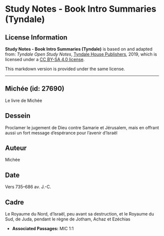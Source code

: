 # Study Notes - Book Intro Summaries (Tyndale)

## License Information

**Study Notes - Book Intro Summaries (Tyndale)** is based on and adapted from: _Tyndale Open Study Notes_, [Tyndale House Publishers](https://tyndaleopenresources.com/), 2019, which is licensed under a [CC BY-SA 4.0 license](https://creativecommons.org/licenses/by-sa/4.0/legalcode.en).

This markdown version is provided under the same license.



--------------------------------

## Michée (id: 27690)

Le livre de Michée

Dessein
-------

Proclamer le jugement de Dieu contre Samarie et Jérusalem, mais en offrant aussi un fort message d’espérance pour l’avenir d’Israël

Auteur
------

Michée

Date
----

Vers 735–686 av. J.\-C.

Cadre
-----

Le Royaume du Nord, d’Israël, peu avant sa destruction, et le Royaume du Sud, de Juda, pendant le règne de Jotham, Achaz et Ezéchias

* **Associated Passages:** MIC 1:1

